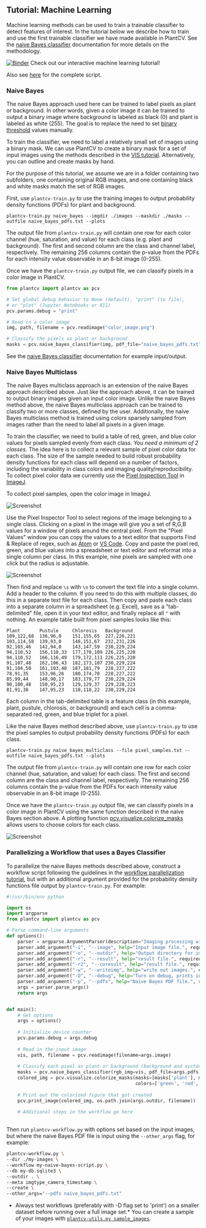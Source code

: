 ## Tutorial: Machine Learning

Machine learning methods can be used to train a trainable classifier to detect features of interest. In the tutorial
below we describe how to train and use the first trainable classifier we have made available in PlantCV. See the 
[naive Bayes classifier](naive_bayes_classifier.md) documentation for more details on the methodology.

[![Binder](https://mybinder.org/badge_logo.svg)](https://mybinder.org/v2/gh/danforthcenter/plantcv-binder.git/master?filepath=notebooks/machine_learning.ipynb) Check out our interactive machine learning tutorial! 

Also see [here](#machine-learning-script) for the complete script. 

### Naive Bayes

The naive Bayes approach used here can be trained to label pixels as plant or background. In other words, given a color image it can be
trained to output a binary image where background is labeled as black (0) and plant is labeled
as white (255). The goal is to replace the need to set [binary threshold](binary_threshold.md) values manually.

To train the classifier, we need to label a relatively small set of images using a binary mask.
We can use PlantCV to create a binary mask for a set of input images using the methods described in the 
[VIS tutorial](vis_tutorial.md). Alternatively, you can outline and create masks by hand.

For the purpose of this tutorial, we assume we are in a folder containing two subfolders, one containing original RGB
images, and one containing black and white masks match the set of RGB images.

First, use `plantcv-train.py` to use the training images to output probability density functions (PDFs) for plant
and background.

```
plantcv-train.py naive_bayes --imgdir ./images --maskdir ./masks --outfile naive_bayes_pdfs.txt --plots

```

The output file from `plantcv-train.py` will contain one row for each color channel (hue, saturation, and value) for
each class (e.g. plant and background). The first and second column are the class and channel label, respectively. The
remaining 256 columns contain the p-value from the PDFs for each intensity value observable in an 8-bit image (0-255).

Once we have the `plantcv-train.py` output file, we can classify pixels in a color image in PlantCV.

```python
from plantcv import plantcv as pcv

# Set global debug behavior to None (default), "print" (to file), 
# or "plot" (Jupyter Notebooks or X11)
pcv.params.debug = "print"

# Read in a color image
img, path, filename = pcv.readimage("color_image.png")

# Classify the pixels as plant or background
masks = pcv.naive_bayes_classifier(img, pdf_file="naive_bayes_pdfs.txt")

```

See the [naive Bayes classifier](naive_bayes_classifier.md) documentation for example input/output.

### Naive Bayes Multiclass

The naive Bayes multiclass approach is an extension of the naive Bayes approach described above. Just like the approach
above, it can be trained to output binary images given an input color image. Unlike the naive Bayes method above, the
naive Bayes multiclass approach can be trained to classify two or more classes, defined by the user. Additionally,
the naive Bayes multiclass method is trained using colors sparsely sampled from images rather than the need to label all
pixels in a given image.

To train the classifier, we need to build a table of red, green, and blue color values for pixels sampled evenly from
each class. *You need a minimum of 2 classes.* The idea here is to collect a relevant sample of pixel color data for each class. The size of the sample 
needed to build robust probability density functions for each class will depend on a number of factors, including the
variability in class colors and imaging quality/reproducibility. To collect pixel color data we currently use the [Pixel
Inspection Tool](https://imagej.nih.gov/ij/plugins/pixel-tool/index.html) in [ImageJ](https://imagej.nih.gov/ij/). 

To collect pixel samples, open the color image in ImageJ.

![Screenshot](img/tutorial_images/machine_learning/color_image.jpg)

Use the Pixel Inspector Tool to select regions of the image belonging to a single class. Clicking on a pixel in the image will give you a set of R,G,B values for a window of pixels around the central pixel. From the "Pixel Values" window you can copy the values to a text editor that supports Find & Replace of regex, such as [Atom](https://atom.io/) or [VS Code](https://code.visualstudio.com/). Copy and paste the pixel red,
green, and blue values into a spreadsheet or text editor and reformat into a single column per class. 
In this example, nine pixels are sampled with one click but the radius is adjustable.

![Screenshot](img/tutorial_images/machine_learning/imagej_pixel_inspector.jpg)

Then find and replace `\s` with `\n` to convert the text file into a single column. Add a header to the column. If you need to do this with multiple classes, do this in a separate text file for each class. Then copy and paste each class into a separate column in a spreadsheet (e.g. Excel), save as a "tab-delimited" file, open it in your text editor, and finally replace all `"` with nothing. An example table built from pixel samples looks like this:

```
Plant	    Pustule	    Chlorosis	Background
109,122,68	136,96,0	151,155,65	227,226,221
103,114,58	139,93,0	148,151,67	232,231,226
92,103,46	142,94,0	143,147,59	230,229,224
94,110,52	156,110,33	177,170,109	226,225,220
94,110,52	166,116,49	179,172,111	226,225,220
91,107,48	162,106,43	182,173,107	230,229,224
91,104,50	161,103,40	187,181,79	228,227,222
78,91,35	153,96,26	180,174,70	228,227,222
85,99,44	148,90,17	183,179,77	230,229,224
90,100,48	150,95,23	129,129,37	229,228,223
81,91,38	147,95,23	118,118,22	230,229,224
```

Each column in the tab-delimited table is a feature class (in this example, plant, pustule, chlorosis, or background)
and each cell is a comma-separated red, green, and blue triplet for a pixel.

Like the naive Bayes method described above, use `plantcv-train.py` to use the pixel samples to output probability density functions (PDFs)
for each class.

```
plantcv-train.py naive_bayes_multiclass --file pixel_samples.txt --outfile naive_bayes_pdfs.txt --plots

```

The output file from `plantcv-train.py` will contain one row for each color channel (hue, saturation, and value) for
each class. The first and second column are the class and channel label, respectively. The
remaining 256 columns contain the p-value from the PDFs for each intensity value observable in an 8-bit image (0-255).

Once we have the `plantcv-train.py` output file, we can classify pixels in a color image in PlantCV using the same
function described in the naive Bayes section above. A plotting function [pcv.visualize.colorize_masks](visualize_colorize_masks.md) 
allows users to choose colors for each class.

![Screenshot](img/tutorial_images/machine_learning/classified_image.jpg)

### Parallelizing a Workflow that uses a Bayes Classifier

To parallelize the naive Bayes methods described above, construct a workflow script following the guidelines in the 
[workflow parallelization tutorial](pipeline_parallel.md), but with an additional argument provided for the probability
density functions file output by `plantcv-train.py`. For example:

```python
#!/usr/bin/env python

import os 
import argparse
from plantcv import plantcv as pcv

# Parse command-line arguments
def options():
    parser = argparse.ArgumentParser(description="Imaging processing with opencv")
    parser.add_argument("-i", "--image", help="Input image file.", required=True)
    parser.add_argument("-o", "--outdir", help="Output directory for image files.", required=False)
    parser.add_argument("-r", "--result", help="result file.", required=False)
    parser.add_argument("-r2", "--coresult", help="result file.", required=False)
    parser.add_argument("-w", "--writeimg", help="write out images.", default=False, action="store_true")
    parser.add_argument("-D", "--debug", help="Turn on debug, prints intermediate images.", default=None)
    parser.add_argument("-p", "--pdfs", help="Naive Bayes PDF file.", required=True)
    args = parser.parse_args()
    return args


def main():
    # Get options
    args = options()
    
    # Initialize device counter
    pcv.params.debug = args.debug
    
    # Read in the input image
    vis, path, filename = pcv.readimage(filename=args.image)
    
    # Classify each pixel as plant or background (background and system components)
    masks = pcv.naive_bayes_classifier(rgb_img=vis, pdf_file=args.pdfs)
    colored_img = pcv.visualize.colorize_masks(masks=[masks['plant'], masks['pustule'], masks['background'], masks['chlorosis']], 
                                               colors=['green', 'red', 'black', 'blue'])
                                               
    # Print out the colorized figure that got created 
    pcv.print_image(colored_img, os.path.join(args.outdir, filename))
    
    # Additional steps in the workflow go here
    
```

Then run `plantcv-workflow.py` with options set based on the input images, but where the naive Bayes PDF file is input
using the `--other_args` flag, for example:

```bash
plantcv-workflow.py \
--dir ./my-images \
--workflow my-naive-bayes-script.py \
--db my-db.sqlite3 \
--outdir . \
--meta imgtype_camera_timestamp \
--create \
--other_args="--pdfs naive_bayes_pdfs.txt"

```

*  Always test workflows (preferably with -D flag set to 'print') on a smaller dataset before running over a full image set.* You can create a sample of your images with [`plantcv-utils.py sample_images`](tools.md).


